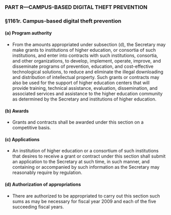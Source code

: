 ### PART R—CAMPUS-BASED DIGITAL THEFT PREVENTION

### §1161r. Campus-based digital theft prevention
#### (a) Program authority
* From the amounts appropriated under subsection (d), the Secretary may make grants to institutions of higher education, or consortia of such institutions, and enter into contracts with such institutions, consortia, and other organizations, to develop, implement, operate, improve, and disseminate programs of prevention, education, and cost-effective technological solutions, to reduce and eliminate the illegal downloading and distribution of intellectual property. Such grants or contracts may also be used for the support of higher education centers that will provide training, technical assistance, evaluation, dissemination, and associated services and assistance to the higher education community as determined by the Secretary and institutions of higher education.

#### (b) Awards
* Grants and contracts shall be awarded under this section on a competitive basis.

#### (c) Applications
* An institution of higher education or a consortium of such institutions that desires to receive a grant or contract under this section shall submit an application to the Secretary at such time, in such manner, and containing or accompanied by such information as the Secretary may reasonably require by regulation.

#### (d) Authorization of appropriations
* There are authorized to be appropriated to carry out this section such sums as may be necessary for fiscal year 2009 and each of the five succeeding fiscal years.
